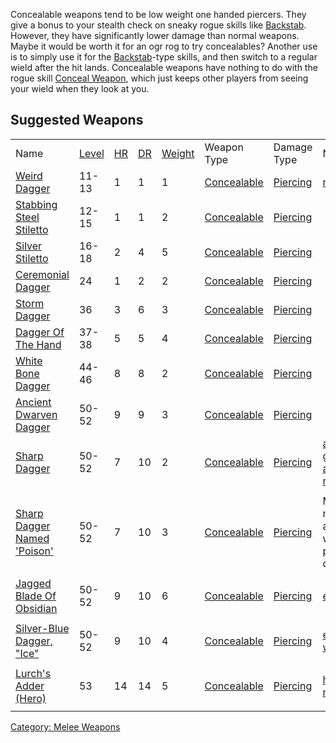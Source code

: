 Concealable weapons tend to be low weight one handed piercers. They give
a bonus to your stealth check on sneaky rogue skills like
[Backstab](Backstab "wikilink"). However, they have significantly lower
damage than normal weapons. Maybe it would be worth it for an ogr rog to
try concealables? Another use is to simply use it for the
[Backstab](Backstab "wikilink")-type skills, and then switch to a
regular wield after the hit lands. Concealable weapons have nothing to
do with the rogue skill [Conceal Weapon](Conceal_Weapon "wikilink"),
which just keeps other players from seeing your wield when they look at
you.

## Suggested Weapons

|                                                                       |                                  |                           |                              |                                    |                                                         |                                                            |                                                                                      |
|-----------------------------------------------------------------------|----------------------------------|---------------------------|------------------------------|------------------------------------|---------------------------------------------------------|------------------------------------------------------------|--------------------------------------------------------------------------------------|
| Name                                                                  | [Level](Object_Level "wikilink") | [HR](Hit_Roll "wikilink") | [DR](Damage_Roll "wikilink") | [Weight](Object_Weight "wikilink") | Weapon Type                                             | Damage Type                                                | Notes                                                                                |
| [Weird Dagger](Weird_Dagger "wikilink")                               | 11-13                            | 1                         | 1                            | 1                                  | [Concealable](:Category:Concealable_Weapons "wikilink") | [Piercing](:Category:Melee_Weapons_That_Pierce "wikilink") | [noremove](Noremove_Flag "wikilink")                                                 |
| [Stabbing Steel Stiletto](Stabbing_Steel_Stiletto "wikilink")         | 12-15                            | 1                         | 1                            | 2                                  | [Concealable](:Category:Concealable_Weapons "wikilink") | [Piercing](:Category:Melee_Weapons_That_Pierce "wikilink") |                                                                                      |
| [Silver Stiletto](Silver_Stiletto "wikilink")                         | 16-18                            | 2                         | 4                            | 5                                  | [Concealable](:Category:Concealable_Weapons "wikilink") | [Piercing](:Category:Melee_Weapons_That_Pierce "wikilink") |                                                                                      |
| [Ceremonial Dagger](Ceremonial_Dagger "wikilink")                     | 24                               | 1                         | 2                            | 2                                  | [Concealable](:Category:Concealable_Weapons "wikilink") | [Piercing](:Category:Melee_Weapons_That_Pierce "wikilink") |                                                                                      |
| [Storm Dagger](Storm_Dagger "wikilink")                               | 36                               | 3                         | 6                            | 3                                  | [Concealable](:Category:Concealable_Weapons "wikilink") | [Piercing](:Category:Melee_Weapons_That_Pierce "wikilink") |                                                                                      |
| [Dagger Of The Hand](Dagger_Of_The_Hand "wikilink")                   | 37-38                            | 5                         | 5                            | 4                                  | [Concealable](:Category:Concealable_Weapons "wikilink") | [Piercing](:Category:Melee_Weapons_That_Pierce "wikilink") |                                                                                      |
| [White Bone Dagger](White_Bone_Dagger "wikilink")                     | 44-46                            | 8                         | 8                            | 2                                  | [Concealable](:Category:Concealable_Weapons "wikilink") | [Piercing](:Category:Melee_Weapons_That_Pierce "wikilink") |                                                                                      |
| [Ancient Dwarven Dagger](Ancient_Dwarven_Dagger "wikilink")           | 50-52                            | 9                         | 9                            | 3                                  | [Concealable](:Category:Concealable_Weapons "wikilink") | [Piercing](:Category:Melee_Weapons_That_Pierce "wikilink") |                                                                                      |
| [Sharp Dagger](Sharp_Dagger "wikilink")                               | 50-52                            | 7                         | 10                           | 2                                  | [Concealable](:Category:Concealable_Weapons "wikilink") | [Piercing](:Category:Melee_Weapons_That_Pierce "wikilink") | [anti-good](Anti-Good_Flag "wikilink"), [anti-neutral](Anti-Neutral_Flag "wikilink") |
|                                                                       |                                  |                           |                              |                                    |                                                         |                                                            |                                                                                      |
| [Sharp Dagger Named 'Poison'](Sharp_Dagger_Named_'Poison' "wikilink") | 50-52                            | 7                         | 10                           | 3                                  | [Concealable](:Category:Concealable_Weapons "wikilink") | [Piercing](:Category:Melee_Weapons_That_Pierce "wikilink") | Modifies melee attacks with poison damage                                            |
|                                                                       |                                  |                           |                              |                                    |                                                         |                                                            |                                                                                      |
| [Jagged Blade Of Obsidian](Jagged_Blade_Of_Obsidian "wikilink")       | 50-52                            | 9                         | 10                           | 6                                  | [Concealable](:Category:Concealable_Weapons "wikilink") | [Piercing](:Category:Melee_Weapons_That_Pierce "wikilink") | [evil](Evil_Flag "wikilink")                                                         |
|                                                                       |                                  |                           |                              |                                    |                                                         |                                                            |                                                                                      |
| [Silver-Blue Dagger, "Ice"](Silver-Blue_Dagger,_"Ice" "wikilink")     | 50-52                            | 9                         | 10                           | 4                                  | [Concealable](:Category:Concealable_Weapons "wikilink") | [Piercing](:Category:Melee_Weapons_That_Pierce "wikilink") | [evil](Evil_Flag "wikilink"), [ice-ward](Ice-Ward_Flag "wikilink")                   |
|                                                                       |                                  |                           |                              |                                    |                                                         |                                                            |                                                                                      |
| [Lurch's Adder (Hero)](Lurch's_Adder_(Hero) "wikilink")               | 53                               | 14                        | 14                           | 5                                  | [Concealable](:Category:Concealable_Weapons "wikilink") | [Piercing](:Category:Melee_Weapons_That_Pierce "wikilink") | [hum](Hum_Flag "wikilink"), [magic](Magic_Flag "wikilink")                           |
|                                                                       |                                  |                           |                              |                                    |                                                         |                                                            |                                                                                      |

[Category: Melee Weapons](Category:_Melee_Weapons "wikilink")
